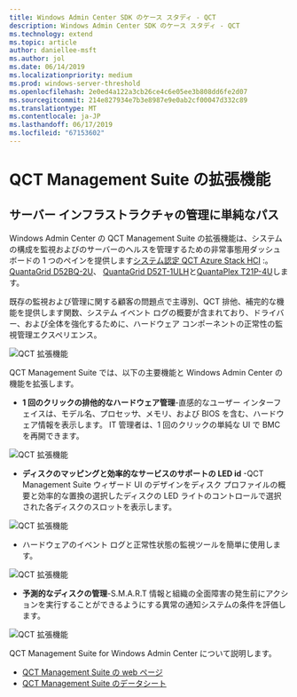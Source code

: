 ```yaml
---
title: Windows Admin Center SDK のケース スタディ - QCT
description: Windows Admin Center SDK のケース スタディ - QCT
ms.technology: extend
ms.topic: article
author: daniellee-msft
ms.author: jol
ms.date: 06/14/2019
ms.localizationpriority: medium
ms.prod: windows-server-threshold
ms.openlocfilehash: 2e0ed4a122a3cb26ce4c6e05ee3b808dd6fe2d07
ms.sourcegitcommit: 214e827934e7b3e8987e9e0ab2cf00047d332c89
ms.translationtype: MT
ms.contentlocale: ja-JP
ms.lasthandoff: 06/17/2019
ms.locfileid: "67153602"
---
```

# <a name="qct-management-suite-extension"></a>QCT Management Suite の拡張機能

## <a name="a-simple-path-to-server-infrastructure-management"></a>サーバー インフラストラクチャの管理に単純なパス

Windows Admin Center の QCT Management Suite の拡張機能は、システムの構成を監視およびのサーバーのヘルスを管理するための非常事態用ダッシュ ボードの 1 つのペインを提供します[システム認定 QCT Azure Stack HCI](https://go.qct.io/solutions/enterprise-private-cloud/qxstack-windows-server-cloud-ready-appliances/windows-server-software-defined-solution-wssd/) :。[QuantaGrid D52BQ-2U](https://www.qct.io/product/index/Server/rackmount-server/2U-Rackmount-Server/QuantaGrid-D52BQ-2U)、 [QuantaGrid D52T-1ULH](https://www.qct.io/product/index/Storage/Storage-Server/1U-Storage-Server/QuantaGrid-D52T-1ULH)と[QuantaPlex T21P-4U](https://www.qct.io/product/index/Storage/Storage-Server/4U-Storage-Server/QuantaPlex-T21P-4U)します。

既存の監視および管理に関する顧客の問題点で主導別、QCT 排他、補完的な機能を提供します関数、システム イベント ログの概要が含まれており、ドライバー、および全体を強化するために、ハードウェア コンポーネントの正常性の監視管理エクスペリエンス。

![QCT 拡張機能](../../media/extend-case-study-qct/D52T_DarkMode_Disk-Detail-General.PNG)

QCT Management Suite では、以下の主要機能と Windows Admin Center の機能を拡張します。
- **1 回のクリックの排他的なハードウェア管理**-直感的なユーザー インターフェイスは、モデル名、プロセッサ、メモリ、および BIOS を含む、ハードウェア情報を表示します。 IT 管理者は、1 回のクリックの単純な UI で BMC を再開できます。

![QCT 拡張機能](../../media/extend-case-study-qct/D52T_Overview.PNG)

- **ディスクのマッピングと効率的なサービスのサポートの LED id** -QCT Management Suite ウィザード UI のデザインをディスク プロファイルの概要と効率的な置換の選択したディスクの LED ライトのコントロールで選択された各ディスクのスロットを表示します。

![QCT 拡張機能](../../media/extend-case-study-qct/T21P_disk_mapping.png)

- ハードウェアのイベント ログと正常性状態の監視ツールを簡単に使用します。

![QCT 拡張機能](../../media/extend-case-study-qct/D52T_event_log.PNG)

- **予測的なディスクの管理**-S.M.A.R.T 情報と組織の全面障害の発生前にアクションを実行することができるようにする異常の通知システムの条件を評価します。

![QCT 拡張機能](../../media/extend-case-study-qct/T21P_SMART.PNG)

QCT Management Suite for Windows Admin Center について説明します。
- [QCT Management Suite の web ページ](https://go.qct.io/solutions/enterprise-private-cloud/qxstack-windows-server-cloud-ready-appliances/)
- [QCT Management Suite のデータシート](https://go.qct.io/wp-content/uploads/2019/04/WAC-data-sheet_v04222019.pdf)